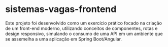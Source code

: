 # sistemas-vagas-frontend
Este projeto foi desenvolvido como um exercício prático focado na criação de um front-end moderno, utilizando conceitos de componentes, rotas e design responsivo, simulando o consumo de uma API em um ambiente que se assemelha a uma aplicação em Spring Boot/Angular.

